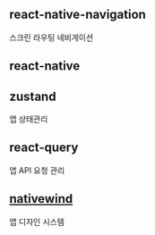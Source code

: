 ## react-native-navigation

스크린 라우팅 네비게이션


## react-native

## zustand

앱 상태관리

## react-query

앱 API 요청 관리


## [nativewind](https://github.com/marklawlor/nativewind)

앱 디자인 시스템

